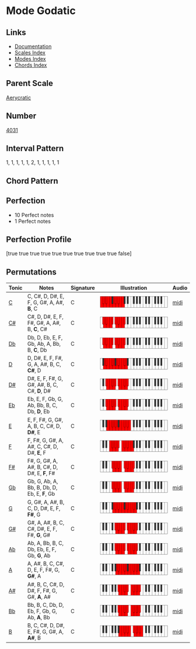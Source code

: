 # Mode Godatic

## Links

- [Documentation](index.md)
- [Scales Index](Scales.md)
- [Modes Index](Modes.md)
- [Chords Index](Chords.md)

## Parent Scale

[Aerycratic](ScaleAerycratic.md)

## Number

[4031](https://ianring.com/musictheory/scales/4031)

## Interval Pattern

1, 1, 1, 1, 1, 2, 1, 1, 1, 1, 1

## Chord Pattern



## Perfection

- 10 Perfect notes
- 1 Perfect notes

## Perfection Profile

[true true true true true true true true true true false]

## Permutations

| Tonic | Notes | Signature | Illustration | Audio |
|-------|-------|-----------|--------------|-------|
| [C](ModeCNaturalGodatic.md) | C, C#, D, D#, E, F, G, G#, A, A#, **B**, C | C | ![CNaturalGodatic](ModeCNaturalGodatic.png) | [midi](https://github.com/edipermadi/music/blob/main/docs/ModeCNaturalGodatic.mid?raw=true) |
| [C#](ModeCSharpGodatic.md) | C#, D, D#, E, F, F#, G#, A, A#, B, **C**, C# | C | ![CSharpGodatic](ModeCSharpGodatic.png) | [midi](https://github.com/edipermadi/music/blob/main/docs/ModeCSharpGodatic.mid?raw=true) |
| [Db](ModeDFlatGodatic.md) | Db, D, Eb, E, F, Gb, Ab, A, Bb, B, **C**, Db | C | ![DFlatGodatic](ModeDFlatGodatic.png) | [midi](https://github.com/edipermadi/music/blob/main/docs/ModeDFlatGodatic.mid?raw=true) |
| [D](ModeDNaturalGodatic.md) | D, D#, E, F, F#, G, A, A#, B, C, **C#**, D | C | ![DNaturalGodatic](ModeDNaturalGodatic.png) | [midi](https://github.com/edipermadi/music/blob/main/docs/ModeDNaturalGodatic.mid?raw=true) |
| [D#](ModeDSharpGodatic.md) | D#, E, F, F#, G, G#, A#, B, C, C#, **D**, D# | C | ![DSharpGodatic](ModeDSharpGodatic.png) | [midi](https://github.com/edipermadi/music/blob/main/docs/ModeDSharpGodatic.mid?raw=true) |
| [Eb](ModeEFlatGodatic.md) | Eb, E, F, Gb, G, Ab, Bb, B, C, Db, **D**, Eb | C | ![EFlatGodatic](ModeEFlatGodatic.png) | [midi](https://github.com/edipermadi/music/blob/main/docs/ModeEFlatGodatic.mid?raw=true) |
| [E](ModeENaturalGodatic.md) | E, F, F#, G, G#, A, B, C, C#, D, **D#**, E | C | ![ENaturalGodatic](ModeENaturalGodatic.png) | [midi](https://github.com/edipermadi/music/blob/main/docs/ModeENaturalGodatic.mid?raw=true) |
| [F](ModeFNaturalGodatic.md) | F, F#, G, G#, A, A#, C, C#, D, D#, **E**, F | C | ![FNaturalGodatic](ModeFNaturalGodatic.png) | [midi](https://github.com/edipermadi/music/blob/main/docs/ModeFNaturalGodatic.mid?raw=true) |
| [F#](ModeFSharpGodatic.md) | F#, G, G#, A, A#, B, C#, D, D#, E, **F**, F# | C | ![FSharpGodatic](ModeFSharpGodatic.png) | [midi](https://github.com/edipermadi/music/blob/main/docs/ModeFSharpGodatic.mid?raw=true) |
| [Gb](ModeGFlatGodatic.md) | Gb, G, Ab, A, Bb, B, Db, D, Eb, E, **F**, Gb | C | ![GFlatGodatic](ModeGFlatGodatic.png) | [midi](https://github.com/edipermadi/music/blob/main/docs/ModeGFlatGodatic.mid?raw=true) |
| [G](ModeGNaturalGodatic.md) | G, G#, A, A#, B, C, D, D#, E, F, **F#**, G | C | ![GNaturalGodatic](ModeGNaturalGodatic.png) | [midi](https://github.com/edipermadi/music/blob/main/docs/ModeGNaturalGodatic.mid?raw=true) |
| [G#](ModeGSharpGodatic.md) | G#, A, A#, B, C, C#, D#, E, F, F#, **G**, G# | C | ![GSharpGodatic](ModeGSharpGodatic.png) | [midi](https://github.com/edipermadi/music/blob/main/docs/ModeGSharpGodatic.mid?raw=true) |
| [Ab](ModeAFlatGodatic.md) | Ab, A, Bb, B, C, Db, Eb, E, F, Gb, **G**, Ab | C | ![AFlatGodatic](ModeAFlatGodatic.png) | [midi](https://github.com/edipermadi/music/blob/main/docs/ModeAFlatGodatic.mid?raw=true) |
| [A](ModeANaturalGodatic.md) | A, A#, B, C, C#, D, E, F, F#, G, **G#**, A | C | ![ANaturalGodatic](ModeANaturalGodatic.png) | [midi](https://github.com/edipermadi/music/blob/main/docs/ModeANaturalGodatic.mid?raw=true) |
| [A#](ModeASharpGodatic.md) | A#, B, C, C#, D, D#, F, F#, G, G#, **A**, A# | C | ![ASharpGodatic](ModeASharpGodatic.png) | [midi](https://github.com/edipermadi/music/blob/main/docs/ModeASharpGodatic.mid?raw=true) |
| [Bb](ModeBFlatGodatic.md) | Bb, B, C, Db, D, Eb, F, Gb, G, Ab, **A**, Bb | C | ![BFlatGodatic](ModeBFlatGodatic.png) | [midi](https://github.com/edipermadi/music/blob/main/docs/ModeBFlatGodatic.mid?raw=true) |
| [B](ModeBNaturalGodatic.md) | B, C, C#, D, D#, E, F#, G, G#, A, **A#**, B | C | ![BNaturalGodatic](ModeBNaturalGodatic.png) | [midi](https://github.com/edipermadi/music/blob/main/docs/ModeBNaturalGodatic.mid?raw=true) |
